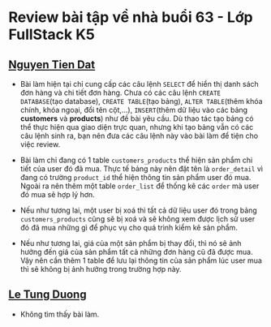 # Review bài tập về nhà buổi 63 - Lớp FullStack K5

## [Nguyen Tien Dat](https://github.com/tiendat211294/fullstack_k5_database/blob/main/database_day_02/database_02_nguyen_tien_dat.sql)

- Bài làm hiện tại chỉ cung cấp các câu lệnh `SELECT` để hiển thị danh sách đơn hàng và chi tiết đơn hàng. Chưa có các câu lệnh `CREATE DATABASE`(tạo database), `CREATE TABLE`(tạo bảng), `ALTER TABLE`(thêm khóa chính, khóa ngoại, đổi tên cột,...), `INSERT`(thêm dữ liệu vào các bảng **customers** và **products**) như đề bài yêu cầu. Dù thao tác tạo bảng có thể thực hiện qua giao diện trực quan, nhưng khi tạo bảng vẫn có các câu lệnh sinh ra, bạn nên đưa các câu lệnh này vào bài làm để tiện cho việc review.

- Bài làm chỉ đang có 1 table `customers_products` thể hiện sản phẩm chi tiết của user đó đã mua. Thực tế bảng này nên đặt tên là `order_detail` vì đang có trường `product_id` thể hiện thông tin sản phẩm user đó mua. Ngoài ra nên thêm một table `order_list` để thống kê các `order` mà user đó mua sẽ hợp lý hơn.

- Nếu như tương lai, một user bị xoá thì tất cả dữ liệu user đó trong bảng `customers_products` cũng sẽ bị xoá và sẽ không xem được lịch sử user đó đã mua những gì để phục vụ cho quá trình kiểm kê sản phẩm.

- Nếu như tương lai, giá của một sản phẩm bị thay đổi, thì nó sẽ ảnh hưởng đến giá của sản phẩm tất cả những đơn hàng cũ đã được mua. Vậy nên cần thêm 1 table để lưu lại thông tin của sản phẩm lúc user mua thì sẽ không bị ảnh hưởng trong trường hợp này.

## [Le Tung Duong](https://github.com/duong1801/f8-fullstack-k5)

- Không tìm thấy bài làm.
